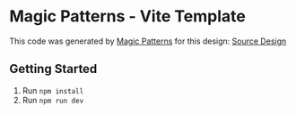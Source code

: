 # Magic Patterns - Vite Template

This code was generated by [Magic Patterns](https://magicpatterns.com) for this design: [Source Design](https://magicpatterns.com/c/9aywm87ju6s44brcpteuv2)

## Getting Started

1. Run `npm install`
2. Run `npm run dev`
